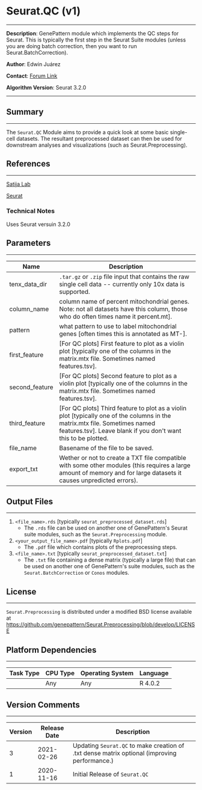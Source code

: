 # Seurat.QC (v1)
---
**Description**: GenePattern module which implements the QC steps for Seurat. This is typically the first step in the Seurat Suite modules (unless you are doing batch correction, then you want to run Seurat.BatchCorrection).

**Author**: Edwin Juárez

**Contact**: [Forum Link](https://groups.google.com/forum/?utm_medium=email&utm_source=footer#!forum/genepattern-help)

**Algorithm Version**: Seurat 3.2.0

---

## Summary
---

The `Seurat.QC` Module aims to provide a quick look at some basic single-cell datasets. The resultant preprocessed dataset can then be used for downstream analyses and visualizations (such as Seurat.Preprocessing).

## References
---
[Satija Lab](https://satijalab.org)

[Seurat](https://satijalab.org/seurat/)

### Technical Notes
Uses Seurat versuin 3.2.0

## Parameters
---

| Name | Description |
-------|--------------
| tenx_data_dir         | `.tar.gz` or `.zip` file input that contains the  raw single cell data -- currently only 10x data is supported.|
| column_name            | 	column name of percent mitochondrial genes. Note: not all datasets have this column, those who do often times name it percent.mt].|
| pattern        | 	what pattern to use to label mitochondrial genes [often times this is annotated as MT-].|
| first_feature  | [For QC plots] First feature to plot as a violin plot [typically one of the columns in the matrix.mtx file. Sometimes named features.tsv].|
|second_feature|	[For QC plots] Second feature to plot as a violin plot [typically one of the columns in the matrix.mtx file. Sometimes named features.tsv].|
|third_feature|	[For QC plots] Third feature to plot as a violin plot [typically one of the columns in the matrix.mtx file. Sometimes named features.tsv]. Leave blank if you don't want this to be plotted.|
| file_name      | 	Basename of the file to be saved.|
| export_txt      | 	Wether or not to create a TXT file compatible with some other modules (this requires a large amount of memory and for large datasets it causes unpredicted errors).|


## Output Files
---

1. `<file_name>.rds` [typically `seurat_preprocessed_dataset.rds`]
    - The `.rds` file can be used on another one of GenePattern's Seurat suite modules, such as the `Seurat.Preprocessing` module.
2. `<your_output_file_name>.pdf` [typically `Rplots.pdf`]
    - The `.pdf` file which contains plots of the preprocessing steps.
3. `<file_name>.txt` [typically `seurat_preprocessed_dataset.txt`]
    - The `.txt` file containing a dense matrix (typically a large file) that can be used on another one of GenePattern's suite modules, such as the `Seurat.BatchCorrection` or `Conos` modules.


## License
---

`Seurat.Preprocessing` is distributed under a modified BSD license available at https://github.com/genepattern/Seurat.Preprocessing/blob/develop/LICENSE


## Platform Dependencies
---

| Task Type | CPU Type | Operating System | Language |
------------|----------|------------------|----------|
|           |  Any     | Any              | R 4.0.2  |


## Version Comments
---

| Version | Release Date | Description                                 |
----------|--------------|---------------------------------------------|
| 3       | 2021-02-26          | Updating `Seurat.QC` to make creation of .txt dense matrix optional (improving performance.) |
| 1       | 2020-11-16          | Initial Release of `Seurat.QC` |

